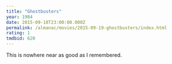 ```yaml
---
title: "Ghostbusters"
year: 1984
date: 2015-09-18T23:00:00.000Z
permalink: /almanac/movies/2015-09-19-ghostbusters/index.html
rating: 1
tmdbid: 620
---
```


This is nowhere near as good as I remembered.
